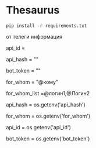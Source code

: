 # Thesaurus

```shell
pip install -r requirements.txt
```


от телеги информация

api_id =

api_hash = ""

bot_token = ""

for_whom = "@кому"

for_whom_list =@логин1,@Логин2


api_hash = os.getenv('api_hash')

for_whom = os.getenv('for_whom')

api_id = os.getenv('api_id')

bot_token = os.getenv('bot_token')
